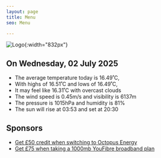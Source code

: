 ```yaml
---
layout: page
title: Menu
seo: Menu

---
```


![Logo](/images/logo.jpg){:width="832px"}

<!-- weather_marker starts -->
## On Wednesday, 02 July 2025

- The average temperature today is 16.49˚C,
- With highs of 16.51˚C and lows of 16.49˚C,
- It may feel like 16.31˚C with overcast clouds
- The wind speed is 0.45m/s and visibility is 6137m
- The pressure is 1015hPa and humidity is 81%
- The sun will rise at 03:53 and set at 20:30

<!-- weather_marker ends -->

## Sponsors

- [Get £50 credit when switching to Octopus Energy](https://bit.ly/3oD1nnS)
- [Get £75 when taking a 1000mb YouFibre broadband plan](https://aklam.io/91zWhU?)

